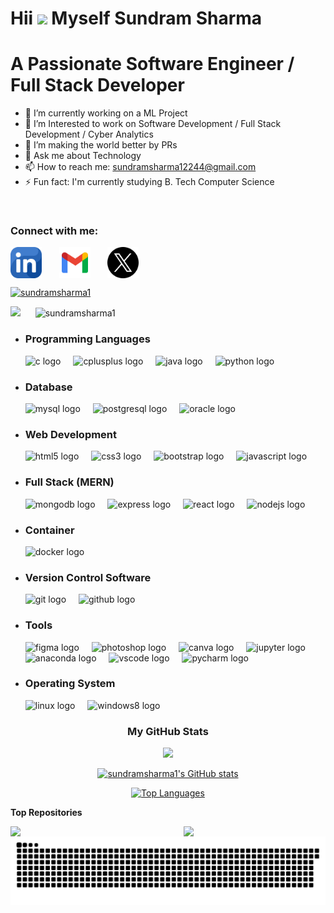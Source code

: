 Hii ![](https://user-images.githubusercontent.com/18350557/176309783-0785949b-9127-417c-8b55-ab5a4333674e.gif) Myself Sundram Sharma
======================================================================================================================================

<h1> A Passionate Software Engineer / Full Stack Developer </h1>

- 🔭 I’m currently working on a ML Project
- 🌱 I’m Interested to work on Software Development / Full Stack Development / Cyber Analytics
- 👯 I’m making the world better by PRs 
- 💬 Ask me about Technology 
- 📫 How to reach me: sundramsharma12244@gmail.com
- ⚡ Fun fact: I'm currently studying B. Tech Computer Science

<br>
<h3 align="left">Connect with me:</h3>
<p align="left">
<a href="https://linkedin.com/in/sundram1" target="blank"><img align="center" src="https://github.com/sundramsharma1/sundramsharma1/blob/master/icons/linkedin.png" alt="sundram1" height="50" width="50" /></a>&nbsp;&nbsp;&nbsp;&nbsp;&nbsp;&nbsp;
<a href="sundramsharma12244@gmail.com" target="blank"><img align="center" src="https://github.com/sundramsharma1/sundramsharma1/blob/master/icons/Gmail.png" alt="Gmail" height="50" width="50" /></a>&nbsp;&nbsp;&nbsp;&nbsp;&nbsp;&nbsp;
<a href="https://x.com/StarkSundram" target="blank"><img align="center" src="https://github.com/sundramsharma1/sundramsharma1/blob/master/icons/twitter.png" alt="sundram1" height="50" width="50" /></a>


<p align="left"> <a href="https://github.com/ryo-ma/github-profile-trophy"><img src="https://github-profile-trophy.vercel.app/?username=sundramsharma1" alt="sundramsharma1" /></a> </p>


<p align="left">
<img src="https://img.shields.io/github/followers/sundramsharma1?logo=github&style=for-the-badge&color=0891b2&labelColor=1c1917" />&nbsp;&nbsp;&nbsp;&nbsp;&nbsp;&nbsp;<img src="https://komarev.com/ghpvc/?username=sundramsharma1&color=0891b2&style=for-the-badge" alt="sundramsharma1" />
</p>

- <h3 align="left">Programming Languages  </h3>
  <div align="left">
    <img src="https://cdn.jsdelivr.net/gh/devicons/devicon/icons/c/c-original.svg" height="50" alt="c logo"  />
    <img width="12" />
    <img src="https://cdn.jsdelivr.net/gh/devicons/devicon/icons/cplusplus/cplusplus-original.svg" height="50" alt="cplusplus logo"  />
    <img width="12" />
    <img src="https://cdn.jsdelivr.net/gh/devicons/devicon/icons/java/java-original.svg" height="50" alt="java logo"  />
    <img width="12" />
    <img src="https://cdn.jsdelivr.net/gh/devicons/devicon/icons/python/python-original.svg" height="50" alt="python logo"  />
  </div>

- <h3 align="left"> Database </h3>
  <div align="left">
    <img src="https://cdn.jsdelivr.net/gh/devicons/devicon/icons/mysql/mysql-original.svg" height="50" alt="mysql logo"  />
    <img width="12" />
    <img src="https://cdn.jsdelivr.net/gh/devicons/devicon/icons/postgresql/postgresql-original.svg" height="50" alt="postgresql logo"  />
    <img width="12" />
    <img src="https://cdn.jsdelivr.net/gh/devicons/devicon/icons/oracle/oracle-original.svg" height="50" alt="oracle logo"  />
  </div>

- <h3 align="left">Web Development</h3>
  <div align="left">
    <img src="https://cdn.jsdelivr.net/gh/devicons/devicon/icons/html5/html5-original.svg" height="50" alt="html5 logo"  />
    <img width="12" />
    <img src="https://cdn.jsdelivr.net/gh/devicons/devicon/icons/css3/css3-original.svg" height="50" alt="css3 logo"  />
    <img width="12" />
    <img src="https://cdn.jsdelivr.net/gh/devicons/devicon/icons/bootstrap/bootstrap-original.svg" height="50" alt="bootstrap logo"  />
    <img width="12" />
    <img src="https://cdn.jsdelivr.net/gh/devicons/devicon/icons/javascript/javascript-original.svg" height="50" alt="javascript logo"  />
  </div>

- <h3 align="left">Full Stack (MERN) </h3>
  <div align="left">
    <img src="https://cdn.jsdelivr.net/gh/devicons/devicon/icons/mongodb/mongodb-original.svg" height="50" alt="mongodb logo"  />
    <img width="12" />
    <img src="https://cdn.jsdelivr.net/gh/devicons/devicon/icons/express/express-original.svg" height="50" alt="express logo"  />
    <img width="12" />
    <img src="https://cdn.jsdelivr.net/gh/devicons/devicon/icons/react/react-original.svg" height="50" alt="react logo"  />
    <img width="12" />
    <img src="https://cdn.jsdelivr.net/gh/devicons/devicon/icons/nodejs/nodejs-original.svg" height="50" alt="nodejs logo"  />
  </div>

- <h3 align="left"> Container </h3>
  <div align="left">
    <img src="https://cdn.jsdelivr.net/gh/devicons/devicon/icons/docker/docker-original.svg" height="50" alt="docker logo"  />
  </div>

- <h3 align="left"> Version Control Software </h3>
  <div align="left">
    <img src="https://cdn.jsdelivr.net/gh/devicons/devicon/icons/git/git-original.svg" height="50" alt="git logo"  />
    <img width="12" />
    <img src="https://cdn.jsdelivr.net/gh/devicons/devicon/icons/github/github-original.svg" height="50" alt="github logo"  />
  </div>

- <h3 align="left"> Tools </h3>
  <div align="left">
    <img src="https://cdn.jsdelivr.net/gh/devicons/devicon/icons/figma/figma-original.svg" height="50" alt="figma logo"  />
    <img width="12" />
    <img src="https://cdn.jsdelivr.net/gh/devicons/devicon/icons/photoshop/photoshop-plain.svg" height="50" alt="photoshop logo"  />
    <img width="12" />
    <img src="https://cdn.jsdelivr.net/gh/devicons/devicon/icons/canva/canva-original.svg" height="50" alt="canva logo"  />
    <img width="12" />
    <img src="https://cdn.jsdelivr.net/gh/devicons/devicon/icons/jupyter/jupyter-original.svg" height="50" alt="jupyter logo"  />
    <img width="12" />
    <img src="https://cdn.jsdelivr.net/gh/devicons/devicon/icons/anaconda/anaconda-original.svg" height="50" alt="anaconda logo"  />
    <img width="12" />
    <img src="https://cdn.jsdelivr.net/gh/devicons/devicon/icons/vscode/vscode-original.svg" height="50" alt="vscode logo"  />
    <img width="12" />
    <img src="https://cdn.jsdelivr.net/gh/devicons/devicon/icons/pycharm/pycharm-original.svg" height="50" alt="pycharm logo"  />
  </div>

- <h3 align="left"> Operating System </h3>
  <div align="left">
    <img src="https://cdn.jsdelivr.net/gh/devicons/devicon/icons/linux/linux-original.svg" height="40" alt="linux logo"  />
    <img width="12" />
    <img src="https://cdn.jsdelivr.net/gh/devicons/devicon/icons/windows8/windows8-original.svg" height="40" alt="windows8 logo"  />
  </div>


<h3 align="center"> My GitHub Stats </h3>

<p align="center">
<a align="left" href="http://www.github.com/sundramsharma1"><img  src="https://github-readme-streak-stats.herokuapp.com/?user=sundramsharma1&stroke=ffffff&background=1c1917&ring=22c55e&fire=22c55e&currStreakNum=ffffff&currStreakLabel=22c55e&sideNums=ffffff&sideLabels=ffffff&dates=ffffff&hide_border=true" /></a></p>

<p align="center">
<a  href="http://www.github.com/sundramsharma1"><img  src="https://github-readme-stats.vercel.app/api?username=sundramsharma1&show_icons=true&hide=&count_private=true&title_color=22c55e&text_color=ffffff&icon_color=0891b2&bg_color=1c1917&hide_border=true&show_icons=true" alt="sundramsharma1's GitHub stats" /></a></p>

<p align="center">
<a align="left" href="https://github.com/sundramsharma1" align="left"><img src="https://github-readme-stats.vercel.app/api/top-langs/?username=sundramsharma1&langs_count=10&title_color=22c55e&text_color=ffffff&icon_color=0891b2&bg_color=1c1917&hide_border=true&locale=en&custom_title=Top%20%Languages" alt="Top Languages" /></a>
</p>

<b>Top Repositories</b>

<div width="100%" align="center">
  <a href="https://github.com/sundramsharma1/Manya-One-Oath-Projects" align="left">
    <img align="left" width="45%" src="https://github-readme-stats.vercel.app/api/pin/?username=sundramsharma1&repo=Manya-One-Oath-Projects&title_color=22c55e&text_color=ffffff&icon_color=0891b2&bg_color=1c1917&hide_border=true&locale=en" />
  </a>
  <a href="https://github.com/sundramsharma1/Simple-Website-Navbar" align="right"><img align="right" width="45%" src="https://github-readme-stats.vercel.app/api/pin/?username=sundramsharma1&repo=Simple-Website-Navbar&title_color=22c55e&text_color=ffffff&icon_color=0891b2&bg_color=1c1917&hide_border=true&locale=en" />
  </a>
</div>

<p align="center">
<img src="https://raw.githubusercontent.com/sundramsharma1/sundramsharma1/output/snake.svg" alt="Snake animation" />
</p>


